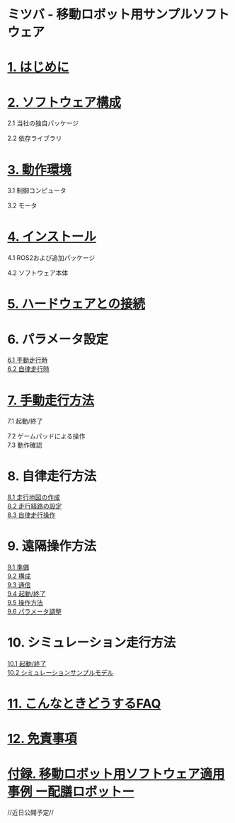 # ミツバ - 移動ロボット用サンプルソフトウェア

<h1><a href="https://github.com/MITSUBA-Co/SoftwareForMobileRobots/blob/main/Document/%E3%81%AF%E3%81%98%E3%82%81%E3%81%AB.md">1. はじめに</a></h1>


<h1><a href="https://github.com/MITSUBA-Co/SoftwareForMobileRobots/blob/main/Document/%E3%82%BD%E3%83%95%E3%83%88%E3%82%A6%E3%82%A7%E3%82%A2%E6%A7%8B%E6%88%90.md">2. ソフトウェア構成</a></h1>
2.1 当社の独自パッケージ  

2.2 依存ライブラリ

<h1><a href="https://github.com/MITSUBA-Co/SoftwareForMobileRobots/blob/main/Document/%E5%8B%95%E4%BD%9C%E7%92%B0%E5%A2%83.md">3. 動作環境</a></h1>
3.1 制御コンピュータ

3.2 モータ

<h1><a href="https://github.com/MITSUBA-Co/SoftwareForMobileRobots/blob/main/Document/%E3%82%A4%E3%83%B3%E3%82%B9%E3%83%88%E3%83%BC%E3%83%AB.md">4. インストール</a></h1>
4.1 ROS2および追加パッケージ 

4.2 ソフトウェア本体

<h1><a href="https://github.com/MITSUBA-Co/SoftwareForMobileRobots/blob/main/Document/%E3%83%8F%E3%83%BC%E3%83%89%E3%82%A6%E3%82%A7%E3%82%A2%E3%81%A8%E3%81%AE%E6%8E%A5%E7%B6%9A.md">5. ハードウェアとの接続</a></h1>

# 6. パラメータ設定
[6.1 手動走行時](https://github.com/MITSUBA-Co/SoftwareForMobileRobots/blob/main/Document/%E3%83%91%E3%83%A9%E3%83%A1%E3%83%BC%E3%82%BF%E8%A8%AD%E5%AE%9A.md)  
[6.2 自律走行時](https://github.com/MITSUBA-Co/SoftwareForMobileRobots/blob/main/Document/%E3%83%91%E3%83%A9%E3%83%A1%E3%83%BC%E3%82%BF%E8%A8%AD%E5%AE%9A2.md)

<h1><a href="https://github.com/MITSUBA-Co/SoftwareForMobileRobots/blob/main/Document/%E6%89%8B%E5%8B%95%E8%B5%B0%E8%A1%8C%E6%96%B9%E6%B3%95.md">7. 手動走行方法</a></h1>
7.1 起動/終了  

7.2 ゲームパッドによる操作  
7.3 動作確認

# 8. 自律走行方法
[8.1 走行地図の作成](https://github.com/MITSUBA-Co/SoftwareForMobileRobots/blob/main/Document/%E8%87%AA%E5%BE%8B%E8%B5%B0%E8%A1%8C%E6%96%B9%E6%B3%95.md)  
[8.2 走行経路の設定](https://github.com/MITSUBA-Co/SoftwareForMobileRobots/blob/main/Document/%E8%87%AA%E5%BE%8B%E8%B5%B0%E8%A1%8C%E6%96%B9%E6%B3%952.md)  
[8.3 自律走行操作]([https://example.com](https://github.com/MITSUBA-Co/SoftwareForMobileRobots/blob/main/Document/%E8%87%AA%E5%BE%8B%E8%B5%B0%E8%A1%8C%E6%96%B9%E6%B3%953.md))

# 9. 遠隔操作方法
[9.1 準備](https://github.com/MITSUBA-Co/SoftwareForMobileRobots/blob/main/Document/%E9%81%A0%E9%9A%94%E6%93%8D%E4%BD%9C%E6%96%B9%E6%B3%95.md)  
[9.2 構成](https://github.com/MITSUBA-Co/SoftwareForMobileRobots/blob/main/Document/%E9%81%A0%E9%9A%94%E6%93%8D%E4%BD%9C%E6%96%B9%E6%B3%952.md)  
[9.3 通信](https://github.com/MITSUBA-Co/SoftwareForMobileRobots/blob/main/Document/%E9%81%A0%E9%9A%94%E6%93%8D%E4%BD%9C%E6%96%B9%E6%B3%953.md)  
[9.4 起動/終了](https://github.com/MITSUBA-Co/SoftwareForMobileRobots/blob/main/Document/%E9%81%A0%E9%9A%94%E6%93%8D%E4%BD%9C%E6%96%B9%E6%B3%954.md)  
[9.5 操作方法](https://github.com/MITSUBA-Co/SoftwareForMobileRobots/blob/main/Document/%E9%81%A0%E9%9A%94%E6%93%8D%E4%BD%9C%E6%96%B9%E6%B3%955.md)  
[9.6 パラメータ調整](https://github.com/MITSUBA-Co/SoftwareForMobileRobots/blob/main/Document/%E9%81%A0%E9%9A%94%E6%93%8D%E4%BD%9C%E6%96%B9%E6%B3%956.md)

# 10. シミュレーション走行方法
[10.1 起動/終了](https://github.com/MITSUBA-Co/SoftwareForMobileRobots/blob/main/Document/%E3%83%A2%E3%83%87%E3%83%AB%E3%82%B7%E3%83%9F%E3%83%A5%E3%83%AC%E3%83%BC%E3%82%B7%E3%83%A7%E3%83%B3%E8%B5%B0%E8%A1%8C%E6%96%B9%E6%B3%95.md)  
[10.2 シミュレーションサンプルモデル](https://github.com/MITSUBA-Co/SoftwareForMobileRobots/blob/main/Document/%E3%83%A2%E3%83%87%E3%83%AB%E3%82%B7%E3%83%9F%E3%83%A5%E3%83%AC%E3%83%BC%E3%82%B7%E3%83%A7%E3%83%B3%E8%B5%B0%E8%A1%8C%E6%96%B9%E6%B3%952.md)

<h1><a href="https://github.com/MITSUBA-Co/SoftwareForMobileRobots/blob/main/Document/%E3%81%93%E3%82%93%E3%81%AA%E3%81%A8%E3%81%8D%E3%81%A9%E3%81%86%E3%81%99%E3%82%8BFAQ.md">11. こんなときどうするFAQ</a></h1>  

<h1><a href="https://github.com/MITSUBA-Co/SoftwareForMobileRobots/blob/main/Document/%E5%85%8D%E8%B2%AC%E4%BA%8B%E9%A0%85.md">12. 免責事項</a></h1>

<h1><a href="https://example.com">付録. 移動ロボット用ソフトウェア適用事例 ー配膳ロボットー</a></h1>
//近日公開予定//











